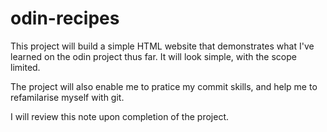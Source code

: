 # odin-recipes

This project will build a simple HTML website that demonstrates what I've learned on
the odin project thus far. It will look simple, with the scope limited. 

The project will also enable me to pratice my commit skills, and help me to refamilarise
myself with git.

I will review this note upon completion of the project.